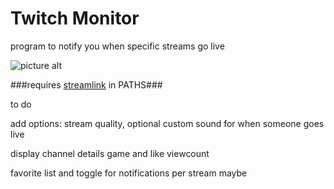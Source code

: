 # Twitch Monitor #

program to notify you when specific streams go live


![picture alt](https://i.imgur.com/KdKtbXQ.png)

###requires [streamlink](https://streamlink.github.io/) in PATHS###



to do

add options: stream quality, optional custom sound for when someone goes live

display channel details game and like viewcount

favorite list and toggle for notifications per stream maybe
